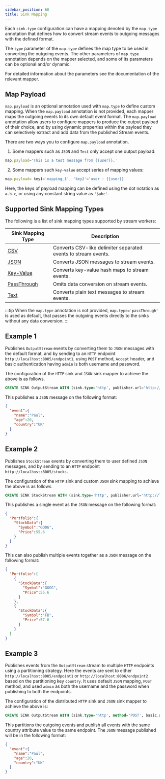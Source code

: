 ```yaml
---
sidebar_position: 60
title: Sink Mapping
---
```


Each `sink.type` configuration can have a mapping denoted by the `map.type` annotation that defines how to convert stream events to outgoing messages with the defined format.

The `type` parameter of the `map.type` defines the map type to be used in converting the outgoing events. The other parameters of `map.type` annotation depends on the mapper selected, and some of its parameters can be optional and/or dynamic.

For detailed information about the parameters see the documentation of the relevant mapper.

## Map Payload

`map.payload` is an optional annotation used with `map.type` to define custom mapping. When the `map.payload` annotation is not provided, each mapper maps the outgoing events to its own default event format. The `map.payload` annotation allow users to configure mappers to produce the output payload of their choice, and by using dynamic properties within the payload they can selectively extract and add data from the published Stream events.

There are two ways you to configure `map.payload` annotation.

1. Some mappers such as `JSON` and `Test` only accept one output payload:

  ```js
  map.payload='This is a test message from {{user}}.'
  ```

2. Some mappers such `key-value` accept series of mapping values:

  ```js
  map.payload= key1='mapping_1', 'key2'='user : {{user}}'
  ```

  Here, the keys of payload mapping can be defined using the dot notation as ```a.b.c```, or using any constant string value as `'$abc'`.

## Supported Sink Mapping Types

The following is a list of sink mapping types supported by stream workers:

|Sink Mapping Type | Description|
| ------------- |-------------|
| [CSV](csv.md) | Converts CSV-like delimiter separated events to stream events.|
| [JSON](json.md) | Converts JSON messages to stream events.|
| [Key-Value](keyvalue.md) | Converts key-value hash maps to stream events.|
| [PassThrough](passThrough.md) | Omits data conversion on stream events.|
| [Text](text.md) | Converts plain text messages to stream events.|

:::tip
When the `map.type` annotation is not provided, `map.type='passThrough'` is used as default, that passes the outgoing events directly to the sinks without any data conversion.
:::

## Example 1

Publishes `OutputStream` events by converting them to `JSON` messages with the default format, and by sending to an `HTTP` endpoint `http://localhost:8005/endpoint1`, using `POST` method, `Accept` header, and basic authentication having `admin` is both username and password.

The configuration of the `HTTP` sink and `JSON` sink mapper to achieve the above is as follows.

```sql
CREATE SINK OutputStream WITH (sink.type='http', publisher.url='http://localhost:8005/endpoint', method='POST', headers='Accept-Date:20/02/2017', basic.auth.enabled='true', basic.auth.username='admin', basic.auth.password='admin', map.type='json') (name string, age int, country string);
```

This publishes a `JSON` message on the following format:

```json
{
  "event":{
    "name":"Paul",
    "age":20,
    "country":"UK"
  }
}
```

## Example 2

Publishes `StockStream` events by converting them to user defined `JSON` messages, and by sending to an `HTTP` endpoint `http://localhost:8005/stocks`.

The configuration of the `HTTP` sink and custom `JSON` sink mapping to achieve the above is as follows.

```sql
CREATE SINK StockStream WITH (sink.type='http', publisher.url='http://localhost:8005/stocks', map.type='json', validate.json='true', enclosing.element='$.Portfolio', map.payload="""{"StockData":{ "Symbol":"{{symbol}}", "Price":{{price}} }}""") (symbol string, price float, volume long);
```

This publishes a single event as the `JSON` message on the following format:

```json
{
  "Portfolio":{
    "StockData":{
      "Symbol":"GOOG",
      "Price":55.6
    }
  }
}
```

This can also publish multiple events together as a `JSON` message on the following format:

```json
{
  "Portfolio":[
    {
      "StockData":{
        "Symbol":"GOOG",
        "Price":55.6
      }
    },
    {
      "StockData":{
        "Symbol":"FB",
        "Price":57.0
      }
    }
  ]  
}
```

## Example 3

Publishes events from the `OutputStream` stream to multiple `HTTP` endpoints using a partitioning strategy. Here the events are sent to either `http://localhost:8005/endpoint1` or `http://localhost:8006/endpoint2` based on the partitioning key `country`. It uses default `JSON` mapping, `POST` method, and used `admin` as both the username and the password when publishing to both the endpoints.

The configuration of the distributed `HTTP` sink and `JSON` sink mapper to achieve the above is:

```sql
CREATE SINK OutputStream WITH (sink.type='http', method='POST', basic.auth.enabled='true', basic.auth.username='admin', basic.auth.password='admin', map.type='json', distribution.strategy='partitioned', partitionKey='country', destination.publisher.url='http://localhost:8005/endpoint1', destination.publisher.url='http://localhost:8006/endpoint2') (name string, age int, country string);
```

This partitions the outgoing events and publish all events with the same country attribute value to the same endpoint. The `JSON` message published will be in the following format:

```json
{
  "event":{
    "name":"Paul",
    "age":20,
    "country":"UK"
  }
}
```
